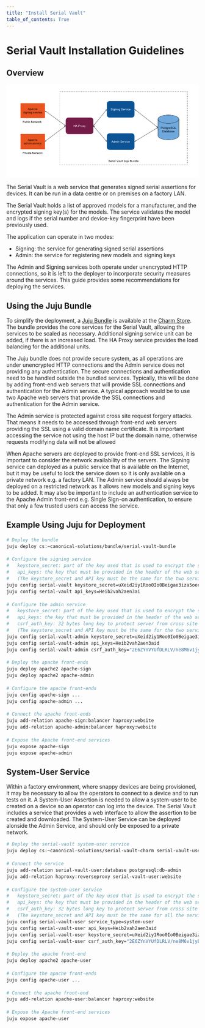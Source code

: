 ```yaml
---
title: "Install Serial Vault"
table_of_contents: True
---
```


# Serial Vault Installation Guidelines

## Overview

![Serial Vault Deployment Diagram](assets/SerialVault.png)

The Serial Vault is a web service that generates signed serial assertions for devices. 
It can be run in a data centre or on premises on a factory LAN.

The Serial Vault holds a list of approved models for a manufacturer, and the encrypted 
signing key(s) for the models. The service validates the model and logs if the serial 
number and device-key fingerprint have been previously used.

The application can operate in two modes:

* Signing: the service for generating signed serial assertions
* Admin: the service for registering new models and signing keys

The Admin and Signing services both operate under unencrypted HTTP connections, so it is 
left to the deployer to incorporate security measures around the services.
This guide provides some recommendations for deploying the services.

## Using the Juju Bundle

To simplify the deployment, a [Juju Bundle](https://jujucharms.com/u/jamesj/serial-vault-bundle/) 
is available at the [Charm Store](https://jujucharms.com/).
The bundle provides the core services for the Serial Vault, allowing the services to be scaled 
as necessary. Additional signing service unit can be added, if there is an increased load.
The HA Proxy service provides the load balancing for the additional units.

The Juju bundle does not provide secure system, as all operations are under unencrypted HTTP 
connections and the Admin service does not providing any authentication.
The secure connections and authentication need to be handled outside the bundled services. Typically, 
this will be done by adding front-end web servers that will provide SSL connections
and authentication for the Admin service. A typical approach would be to use two Apache web servers 
that provide the SSL connections and authentication for the Admin service. 

The Admin service is protected against cross site request forgery attacks. That means it needs to be 
accessed through front-end web servers providing the SSL using a valid domain name certificate. It is 
important accessing the service not using the host IP but the domain name, otherwise requests modifying 
data will not be allowed

When Apache servers are deployed to provide front-end SSL services, it is important to consider 
the network availability of the servers. The Signing service can
deployed as a public service that is available on the Internet, but it may be useful to lock 
the service down so it is only available on a private network e.g. a factory LAN.
The Admin service should always be deployed on a restricted network as it allows new models 
and signing keys to be added. It may also be important to include an authentication service
to the Apache Admin front-end e.g. Single Sign-on authentication, to ensure that only a few 
trusted users can access the service.

## Example Using Juju for Deployment

```bash
# Deploy the bundle
juju deploy cs:~canonical-solutions/bundle/serial-vault-bundle

# Configure the signing service
#   keystore_secret: part of the key used that is used to encrypt the stored data
#   api_keys: the key that must be provided in the header of the web service requests
#   (The keystore_secret and API key must be the same for the two services)
juju config serial-vault keystore_secret=uXeid2iy1Roo0Io0Beigae3iza5oechu
juju config serial-vault api_keys=Heib2vah2aen3ai

# Configure the admin service
#   keystore_secret: part of the key used that is used to encrypt the stored data
#   api_keys: the key that must be provided in the header of the web service requests
#	csrf_auth_key: 32 bytes long key to protect server from cross site request forgery attacks
#   (The keystore_secret and API key must be the same for the two services)
juju config serial-vault-admin keystore_secret=uXeid2iy1Roo0Io0Beigae3iza5oechu
juju config serial-vault-admin api_keys=Heib2vah2aen3aid
juju config serial-vault-admin csrf_auth_key="2E6ZYnVYUfDLRLV/ne8M6v1jyB/376BL9ORnN3Kgb04uSFalr2ygReVsOt0PaGEIRuID10TePBje5xdjIOEjQQ=="

# Deploy the apache front-ends
juju deploy apache2 apache-sign
juju deploy apache2 apache-admin

# Configure the apache front-ends
juju config apache-sign ...
juju config apache-admin ...

# Connect the apache front-ends
juju add-relation apache-sign:balancer haproxy:website
juju add-relation apache-admin:balancer haproxy:website

# Expose the Apache front-end services
juju expose apache-sign
juju expose apache-admin
```

## System-User Service
Within a factory environment, where snappy devices are being provisioned, it may be necessary to allow
the operators to connect to a device and to run tests on it. A System-User Assertion is needed to allow
a system-user to be created on a device so an operator can log into the device. The Serial Vault includes
a service that provides a web interface to allow the assertion to be created and downloaded. The
System-User Service can be deployed alonside the Admin Service, and should only be exposed to a private network.

```bash
# Deploy the serial-vault system-user service
juju deploy cs:~canonical-solutions/serial-vault-charm serial-vault-user

# Connect the service
juju add-relation serial-vault-user:database postgresql:db-admin
juju add-relation haproxy:reverseproxy serial-vault-user:website

# Configure the system-user service
#   keystore_secret: part of the key used that is used to encrypt the stored data
#   api_keys: the key that must be provided in the header of the web service requests
#	csrf_auth_key: 32 bytes long key to protect server from cross site request forgery attacks
#   (The keystore_secret and API key must be the same for all the services)
juju config serial-vault-user service_type=system-user
juju config serial-vault-user api_keys=Heib2vah2aen3aid
juju config serial-vault-user keystore_secret=uXeid2iy1Roo0Io0Beigae3iza5oechu
juju config serial-vault-user csrf_auth_key="2E6ZYnVYUfDLRLV/ne8M6v1jyB/376BL9ORnN3Kgb04uSFalr2ygReVsOt0PaGEIRuID10TePBje5xdjIOEjQQ=="

# Deploy the apache front-end
juju deploy apache2 apache-user

# Configure the apache front-ends
juju config apache-user ...

# Connect the apache front-end
juju add-relation apache-user:balancer haproxy:website

# Expose the Apache front-end services
juju expose apache-user
```
